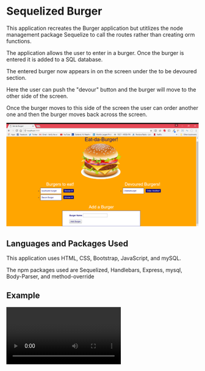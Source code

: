 # Sequelized Burger

This application recreates the Burger application but utitlizes the node management package Sequelize to call the routes rather than creating orm functions. 

The application allows the user to enter in a burger. Once the burger is entered it is added to a SQL database. 

The entered burger now appears in on the screen under the to be devoured section. 

Here the user can push the "devour" button and the burger will move to the other side of the screen.

Once the burger moves to this side of the screen the user can order another one and then the burger moves back across the screen. 


![burger](./public/assets/img/burgers.png)


## Languages and Packages Used

This application uses HTML, CSS, Bootstrap, JavaScript, and mySQL.

The npm packages used are Sequelized, Handlebars, Express, mysql, Body-Parser, and method-override



## Example

![burger](./public/assets/img/Burgers.mp4)